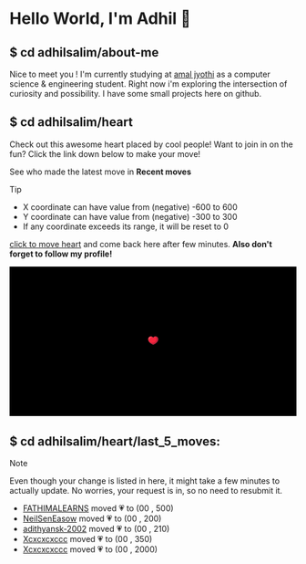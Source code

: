 # Hello World, I'm Adhil 👋

## $ cd adhilsalim/about-me
Nice to meet you ! I'm currently studying at [amal jyothi](https://www.ajce.in/home/index.html) as a computer science & engineering student. Right now i'm exploring the intersection of curiosity and possibility. I have some small projects here on github.
## $ cd adhilsalim/heart
Check out this awesome heart placed by cool people! Want to join in on the fun? Click the link down below to make your move!

See who made the latest move in **Recent moves**
> [!TIP]
> - X coordinate can have value from (negative) -600 to 600
> - Y coordinate can have value from (negative) -300 to 300
> - If any coordinate exceeds its range, it will be reset to 0

[click to move heart](https://github.com/adhilsalim/adhilsalim/issues/new?title=00,200&body=DO+NOT+ADD+SPACE.+Just+change+the+values+and+hit+submit.+It+will+take+some+time+to+reflect.) and come back here after few minutes. **Also don't forget to follow my profile!**

![GitHub Banner Image](github_banner_heart.png)

## $ cd adhilsalim/heart/last_5_moves: 
> [!NOTE] 
> Even though your change is listed in here, it might take a few minutes to actually update. No worries, your request is in, so no need to resubmit it.
- [FATHIMALEARNS](https://github.com/FATHIMALEARNS) moved 💗 to (00 , 500)
- [NeilSenEasow](https://github.com/NeilSenEasow) moved 💗 to (00 , 200)
- [adithyansk-2002](https://github.com/adithyansk-2002) moved 💗 to (00 , 210)
- [Xcxcxcxccc](https://github.com/Xcxcxcxccc) moved 💗 to (00 , 350)
- [Xcxcxcxccc](https://github.com/Xcxcxcxccc) moved 💗 to (00 , 2000)
